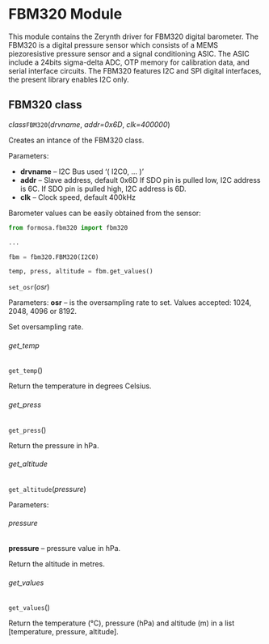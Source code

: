 # FBM320 Module

This module contains the Zerynth driver for FBM320 digital barometer. The FBM320 is a digital pressure sensor which consists of a MEMS piezoresistive pressure sensor and a signal conditioning ASIC. The ASIC include a 24bits sigma-delta ADC, OTP memory for calibration data, and serial interface circuits. The FBM320 features I2C and SPI digital interfaces, the present library enables I2C only.

## FBM320 class

_class_`FBM320`(_drvname_,  _addr=0x6D_,  _clk=400000_)

Creates an intance of the FBM320 class.

Parameters:
- **drvname**  – I2C Bus used ‘( I2C0, ... )’
- **addr**  – Slave address, default 0x6D If SDO pin is pulled low, I2C address is 6C. If SDO pin is pulled high, I2C address is 6D.
- **clk**  – Clock speed, default 400kHz

Barometer values can be easily obtained from the sensor:
```python
from formosa.fbm320 import fbm320

...

fbm = fbm320.FBM320(I2C0)

temp, press, altitude = fbm.get_values()
```

`set_osr`(_osr_)

Parameters:
**osr**  – is the oversampling rate to set. Values accepted: 1024, 2048, 4096 or 8192.

Set oversampling rate.
###### get_temp
`get_temp`()

Return the temperature in degrees Celsius.
###### get_press
`get_press`()

Return the pressure in hPa.
###### get_altitude
`get_altitude`(_pressure_)

Parameters:
###### pressure 
**pressure**  – pressure value in hPa.

Return the altitude in metres.
###### get_values
`get_values`()

Return the temperature (°C), pressure (hPa) and altitude (m) in a list [temperature, pressure, altitude].
<!--stackedit_data:
eyJoaXN0b3J5IjpbLTEwNDQxMDMzOTVdfQ==
-->
